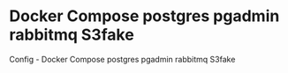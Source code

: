 # Docker Compose postgres pgadmin rabbitmq S3fake
 Config - Docker Compose postgres pgadmin rabbitmq S3fake
